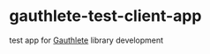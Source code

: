 # gauthlete-test-client-app

test app for [Gauthlete](https://github.com/kangkyu/gauthlete) library development
